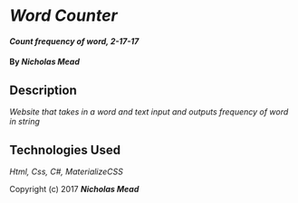 # _Word Counter_

#### _Count frequency of word, 2-17-17_

#### By _**Nicholas Mead**_

## Description

_Website that takes in a word and text input and outputs frequency of word in string_

## Technologies Used

_Html, Css, C#, MaterializeCSS_

Copyright (c) 2017 **_Nicholas Mead_**
